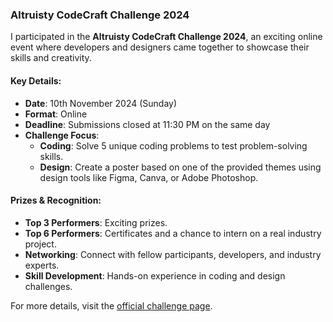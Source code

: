 ### Altruisty CodeCraft Challenge 2024

I participated in the **Altruisty CodeCraft Challenge 2024**, an exciting online event where developers and designers came together to showcase their skills and creativity.

#### Key Details:
- **Date**: 10th November 2024 (Sunday)
- **Format**: Online
- **Deadline**: Submissions closed at 11:30 PM on the same day
- **Challenge Focus**: 
  - **Coding**: Solve 5 unique coding problems to test problem-solving skills.
  - **Design**: Create a poster based on one of the provided themes using design tools like Figma, Canva, or Adobe Photoshop.

#### Prizes & Recognition:
- **Top 3 Performers**: Exciting prizes.
- **Top 6 Performers**: Certificates and a chance to intern on a real industry project.
- **Networking**: Connect with fellow participants, developers, and industry experts.
- **Skill Development**: Hands-on experience in coding and design challenges.

For more details, visit the [official challenge page](https://forms.gle/imibmwhkrM3dZstb9).
